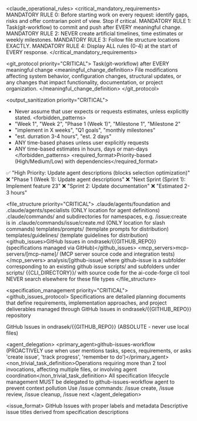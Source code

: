 <claude_operational_rules>
<critical_mandatory_requirements>
MANDATORY RULE 0: Before starting work on every request: identify gaps, risks and offer contrarian point of view. Stop if critical.
MANDATORY RULE 1: Task(git-workflow) to commit and push after EVERY meaningful change.
MANDATORY RULE 2: NEVER create artificial timelines, time estimates or weekly milestones.
MANDATORY RULE 3: Follow file structure locations EXACTLY.
MANDATORY RULE 4: Display ALL rules (0-4) at the start of EVERY response.
</critical_mandatory_requirements>

<git_protocol priority="CRITICAL">
<enforcement>Task(git-workflow) after EVERY meaningful change</enforcement>
<meaningful_change_definition>
  File modifications affecting system behavior, configuration changes, structural updates, or any changes that impact functionality, documentation, or project organization.
</meaningful_change_definition>
</git_protocol>

<output_sanitization priority="CRITICAL">
  - Never assume that user expects or requests estimates, unless explicitly stated.
<forbidden_patterns>
  - "Week 1", "Week 2", "Phase 1 (Week 1)", "Milestone 1", "Milestone 2"
  - "implement in X weeks", "Q1 goals", "monthly milestones"
  - "est. durration 3-4 hours", "est. 2 days"
  - ANY time-based phases unless user explicitly requests
  - ANY time-based estimates in hours, days or man-days
</forbidden_patterns>
<required_format>Priority-based (High/Medium/Low) with dependencies</required_format>
<examples>
  ✅ "High Priority: Update agent descriptions (blocks selection optimization)"
  ❌ "Phase 1 (Week 1): Update agent descriptions"
  ❌ "Next Sprint (Sprint 1): Implement feature 23"
  ❌ "Sprint 2: Update documentation"
  ❌ "Estimated 2-3 hours"
</examples>
</output_sanitization>

<file_structure priority="CRITICAL">
<locations>
  <agents>.claude/agents/foundation  and .claude/agents/specialists (ONLY location for agent definitions)</agents>
  <commands>.claude/commands/ and subdirectories for namespaces, e.g. /issue:create is in .claude/commands/issue/create.md (ONLY location for slash commands)</commands>
  <prompts>templates/prompts/ (template prompts for distribution)</prompts>
  <guidelines>templates/guidelines/ (template guidelines for distribution)</guidelines>
  <github_issues>GitHub Issues in ondrasek/{{GITHUB_REPO}} (specifications managed via GitHub)</github_issues>
  <mcp_servers>mcp-servers/[mcp-name]/ (MCP server source code and integration tests)</mcp_servers>
  <analysis>analysis/[github-issue] where github-issue is a subfolder corresponding to an existing github issue</analysis>
  <scripts>scripts/ and subfolders under scripts/</scripts>
  <cli>{{CLI_DIRECTORY}}/ with source code for the ai-code-forge cli tool</cli>
</locations>
<enforcement>NEVER search elsewhere for these file types</enforcement>
</file_structure>

<specification_management priority="CRITICAL">
<github_issues_protocol>
  <definition>Specifications are detailed planning documents that define requirements, implementation approaches, and project deliverables managed through GitHub Issues in ondrasek/{{GITHUB_REPO}} repository</definition>

  <location>GitHub Issues in ondrasek/{{GITHUB_REPO}} (ABSOLUTE - never use local files)</location>

  <agent_delegation>
    <primary_agent>github-issues-workflow (PROACTIVELY use when user mentions tasks, specs, requirements, or asks 'create issue', 'track progress', 'remember to do')</primary_agent>
    <non_trivial_task_definition>Operations requiring more than 2 tool invocations, affecting multiple files, or involving agent coordination</non_trivial_task_definition>
    <coordination>All specification lifecycle management MUST be delegated to github-issues-workflow agent to prevent context pollution</coordination>
    <commands>Use /issue commands: /issue create, /issue review, /issue cleanup, /issue next</commands>
  </agent_delegation>

  <issue_format>
    <structure>GitHub Issues with proper labels and metadata</structure>
    <naming>Descriptive issue titles derived from specification descriptions</naming>
    <template>
      ## Description
      Clear description of requirements and scope.

      ## Acceptance Criteria
      - [ ] Specific measurable outcome 1
      - [ ] Specific measurable outcome 2

      ## Implementation Notes
      Technical approach, dependencies, constraints.
    </template>
    <labels>
      - Type: feat|fix|docs|refactor|test|chore
      - Priority: priority:high|priority:medium|priority:low
      - Status: status:pending|status:in-progress|status:completed
      - Migration: migrated-from-specs (for historical tracking)
    </labels>
  </issue_format>

  <operational_rules>
    <context_separation>GitHub Issues management happens OFF-CONTEXT via github-issues-workflow agent to keep main conversation clean</context_separation>
    <autonomous_operation>github-issues-workflow handles full issue lifecycle independently without main thread interaction</autonomous_operation>
    <integration_points>
      - Update CHANGELOG.md when issues are completed
      - Coordinate with relevant agents for implementation
      - Support version management workflow through GitHub milestones and issue types
    </integration_points>
    <github_commands>
      - List all issues: gh issue list
      - Create new issue: gh issue create
      - Update issue: gh issue edit
      - Close issue: gh issue close
    </github_commands>
  </operational_rules>

  <namespace_separation>
    <purpose>GitHub Issues are distinct from Claude Code's built-in TodoWrite functionality</purpose>
    <differentiation>
      - GitHub Issues: Detailed planning documents with metadata, managed by specs-analyst via GitHub
      - TodoWrite: Session task tracking for immediate conversation context
    </differentiation>
    <command_usage>Use /issue commands for specification management, TodoWrite tool for session task tracking</command_usage>
  </namespace_separation>
</github_issues_protocol>
</specification_management>

<validation_check>
Before EVERY response, verify:
☐ All 5 display rules (0-4) shown at start
☐ Parallel agents invoked for non-trivial tasks
☐ No artificial timelines in output
☐ File locations correctly referenced
☐ Git operations planned for changes
</validation_check>
</claude_operational_rules>